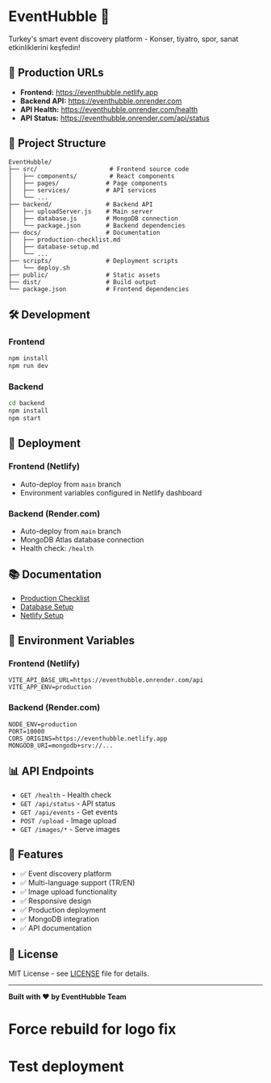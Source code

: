 # EventHubble 🎫

Turkey's smart event discovery platform - Konser, tiyatro, spor, sanat etkinliklerini keşfedin!

## 🚀 Production URLs

- **Frontend:** https://eventhubble.netlify.app
- **Backend API:** https://eventhubble.onrender.com
- **API Health:** https://eventhubble.onrender.com/health
- **API Status:** https://eventhubble.onrender.com/api/status

## 📁 Project Structure

```
EventHubble/
├── src/                    # Frontend source code
│   ├── components/         # React components
│   ├── pages/             # Page components
│   ├── services/          # API services
│   └── ...
├── backend/               # Backend API
│   ├── uploadServer.js    # Main server
│   ├── database.js        # MongoDB connection
│   └── package.json       # Backend dependencies
├── docs/                  # Documentation
│   ├── production-checklist.md
│   ├── database-setup.md
│   └── ...
├── scripts/               # Deployment scripts
│   └── deploy.sh
├── public/                # Static assets
├── dist/                  # Build output
└── package.json           # Frontend dependencies
```

## 🛠️ Development

### Frontend
```bash
npm install
npm run dev
```

### Backend
```bash
cd backend
npm install
npm start
```

## 🚀 Deployment

### Frontend (Netlify)
- Auto-deploy from `main` branch
- Environment variables configured in Netlify dashboard

### Backend (Render.com)
- Auto-deploy from `main` branch
- MongoDB Atlas database connection
- Health check: `/health`

## 📚 Documentation

- [Production Checklist](docs/production-checklist.md)
- [Database Setup](docs/database-setup.md)
- [Netlify Setup](docs/netlify-simple-setup.md)

## 🔧 Environment Variables

### Frontend (Netlify)
```
VITE_API_BASE_URL=https://eventhubble.onrender.com/api
VITE_APP_ENV=production
```

### Backend (Render.com)
```
NODE_ENV=production
PORT=10000
CORS_ORIGINS=https://eventhubble.netlify.app
MONGODB_URI=mongodb+srv://...
```

## 📊 API Endpoints

- `GET /health` - Health check
- `GET /api/status` - API status
- `GET /api/events` - Get events
- `POST /upload` - Image upload
- `GET /images/*` - Serve images

## 🎯 Features

- ✅ Event discovery platform
- ✅ Multi-language support (TR/EN)
- ✅ Image upload functionality
- ✅ Responsive design
- ✅ Production deployment
- ✅ MongoDB integration
- ✅ API documentation

## 📄 License

MIT License - see [LICENSE](LICENSE) file for details.

---

**Built with ❤️ by EventHubble Team**
# Force rebuild for logo fix
# Test deployment
